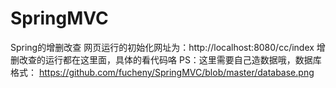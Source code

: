 # SpringMVC
Spring的增删改查
网页运行的初始化网址为：http://localhost:8080/cc/index
增删改查的运行都在这里面，具体的看代码咯
PS：这里需要自己造数据哦，数据库格式：
https://github.com/fucheny/SpringMVC/blob/master/database.png
